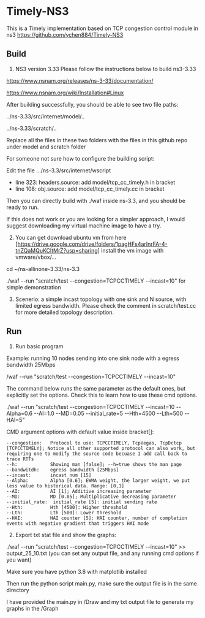 # Timely-NS3

This is a Timely implementation based on TCP congestion control module in ns3
https://github.com/ychen884/Timely-NS3

## Build

1. NS3 version 3.33
Please follow the instructions below to build ns3-3.33

https://www.nsnam.org/releases/ns-3-33/documentation/

https://www.nsnam.org/wiki/Installation#Linux

After building successfully, you should be able to see two file paths:

../ns-3.33/src/internet/model/..

../ns-3.33/scratch/..

Replace all the files in these two folders with the files in this github repo under model and scratch folder 

For someone not sure how to configure the building script:

Edit the file .../ns-3.3/src/internet/wscript
- line 323: headers.source: add model/tcp_cc_timely.h in bracket
- line 108: obj.source: add model/tcp_cc_timely.cc in bracket

Then you can directly build with ./waf inside ns-3.3, and you should be ready to run. 

If this does not work or you are looking for a simpler approach, I would suggest downloading my virtual machine image to have a try.

2. You can get download ubuntu vm from here [https://drive.google.com/drive/folders/1pagHFs4arInrFA-4-tnZQaMQuKCltMrZ?usp=sharing]
install the vm image with vmware/vbox/...

cd ~/ns-allinone-3.33/ns-3.3

./waf --run "scratch/test --congestion=TCPCCTIMELY --incast=10" for simple demonstration

3. Scenerio: a simple incast topology with one sink and N source, with limited egress bandwidth.
Please check the comment in scratch/test.cc for more detailed topology description.


## Run

1. Run basic program

Example:
running  10 nodes sending into one sink node with a egress bandwidth 25Mbps

/waf --run "scratch/test --congestion=TCPCCTIMELY --incast=10"

The command below runs the same parameter as the default ones, but explicitly set the options. Check this to learn how to use these cmd options.

./waf --run "scratch/test --congestion=TCPCCTIMELY --incast=10 --Alpha=0.6 --AI=1.0 --MD=0.05 --initial_rate=5 --Hth=4500 --Lth=500 --HAI=5"

CMD argument options with default value inside bracket[]:

	--congestion:	Protocol to use: TCPCCTIMELY, TcpVegas, TcpDctcp [TCPCCTIMELY]; Notice all other supported protocol can also work, but requiring one to modify the source code becuase I add call back to trace RTTs
	--h:         	Showing man [false]; --h=true shows the man page
	--bandwitdh: 	egress bandwidth [25Mbps]
	--incast:    	incast num [15]
	--Alpha:     	Alpha [0.6]; EWMA weight, the larger weight, we put less value to historical data. Range: [0,1]
	--AI:        	AI [1]; Additive increasing parameter
	--MD:        	MD [0.05]; Multiplicative decreasing parameter
	--initial_rate:  initial_rate [5]: initial sending rate
	--Hth:       	Hth [4500]: Higher threshold
	--Lth:       	Lth [500]: Lower threshold
	--HAI:       	HAI counter [5]: HAI counter, number of completion events with negative gradient that triggers HAI mode

2. Export txt stat file and show the graphs:

./waf --run "scratch/test --congestion=TCPCCTIMELY --incast=10" >> output_25_10.txt (you can set any output file, and any running cmd options if you want)

Make sure you have python 3.8 with matplotlib installed

Then run the python script main.py, make sure the output file is in the same directory

I have provided the main.py in /Draw and my txt output file to generate my graphs in the /Graph

